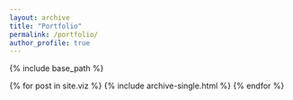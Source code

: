```yaml
---
layout: archive
title: "Portfolio"
permalink: /portfolio/
author_profile: true
---
```


{% include base_path %}


{% for post in site.viz %}
  {% include archive-single.html %}
{% endfor %}
